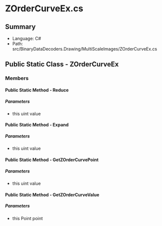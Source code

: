 ﻿# ZOrderCurveEx.cs

## Summary

* Language: C#
* Path: src/BinaryDataDecoders.Drawing/MultiScaleImages/ZOrderCurveEx.cs

## Public Static Class - ZOrderCurveEx

### Members

#### Public Static Method - Reduce

#####  Parameters

 - this uint value 

#### Public Static Method - Expand

#####  Parameters

 - this uint value 

#### Public Static Method - GetZOrderCurvePoint

#####  Parameters

 - this uint value 

#### Public Static Method - GetZOrderCurveValue

#####  Parameters

 - this Point point 

